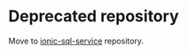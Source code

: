 Deprecated repository
=====================

Move to [ionic-sql-service](https://github.com/katan/ionic-sql-service/) repository.
